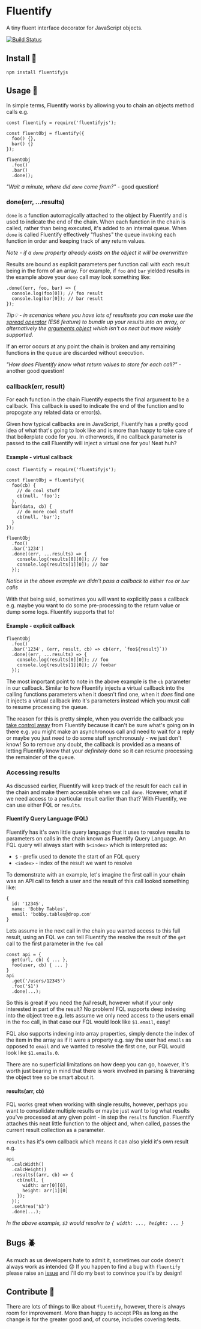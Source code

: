 # Fluentify
A tiny fluent interface decorator for JavaScript objects.

[![Build Status](https://travis-ci.org/jameshowe/fluentify.svg?branch=master)](https://travis-ci.org/jameshowe/fluentify)

## Install :nut_and_bolt:

```
npm install fluentifyjs
```

## Usage :book:

In simple terms, Fluentify works by allowing you to chain an objects method calls e.g.
```
const fluentify = require('fluentifyjs');

const fluentObj = fluentify({
  foo() {},
  bar() {}
});

fluentObj
  .foo()
  .bar()
  .done();
```
_"Wait a minute, where did `done` come from?"_ - good question!

### done(err, ...results)

`done` is a function automagically attached to the object by Fluentify and is used to indicate the end of the chain. When each function in the chain is called, rather than being executed, it's added to an internal queue. When `done` is called Fluentify effectively "flushes" the queue invoking each function in order and keeping track of any return values.

_Note - if a `done` property already exists on the object it will be overwritten_

Results are bound as explicit parameters per function call with each result being in the form of an array. For example, if `foo` and `bar` yielded results in the example above your `done` call may look something like:
```
.done((err, foo, bar) => {
  console.log(foo[0]); // foo result
  console.log(bar[0]); // bar result
});
```
*Tip:bulb: - in scenarios where you have lots of resultsets you can make use the [spread operator](https://developer.mozilla.org/en/docs/Web/JavaScript/Reference/Operators/Spread_operator) (ES6 feature) to bundle up your results into an array, or alternatively the [arguments object](https://developer.mozilla.org/en/docs/Web/JavaScript/Reference/Functions/arguments) which isn't as neat but more widely supported.*

If an error occurs at any point the chain is broken and any remaining functions in the queue are discarded without execution.

_"How does Fluentify know what return values to store for each call?"_ - another good question!

### callback(err, result)

For each function in the chain Fluentify expects the final argument to be a callback. This callback is used to indicate the end of the function and to propogate any related data or error(s).

Given how typical callbacks are in JavaScript, Fluentify has a pretty good idea of what that's going to look like and is more than happy to take care of that boilerplate code for you. In otherwords, if no callback parameter is passed to the call Fluentify will inject a virtual one for you! Neat huh?

#### Example - virtual callback

```
const fluentify = require('fluentifyjs');

const fluentObj = fluentify({
  foo(cb) {
    // do cool stuff
    cb(null, 'foo');
  },
  bar(data, cb) {
    // do more cool stuff
    cb(null, 'bar');
  }
});

fluentObj
  .foo()
  .bar('1234')
  .done((err, ...results) => {
    console.log(results[0][0]); // foo
    console.log(results[1][0]); // bar
  });
```
_Notice in the above example we didn't pass a callback to either `foo` or `bar` calls_

With that being said, sometimes you will want to explicitly pass a callback e.g. maybe you want to do some pre-processing to the return value or dump some logs. Fluentify supports that to!

#### Example - explicit callback
```
fluentObj
  .foo()
  .bar('1234', (err, result, cb) => cb(err, `foo${result}`))
  .done((err, ...results) => {
    console.log(results[0][0]); // foo
    console.log(results[1][0]); // foobar
  });
```
The most important point to note in the above example is the `cb` parameter in our callback. Similar to how Fluentify injects a virtual callback into the calling functions parameters when it doesn't find one, when it _does_ find one it injects a virtual callback into it's parameters instead which you must call to resume processing the queue. 

The reason for this is pretty simple, when you override the callback you [take control away](https://www.youtube.com/watch?v=-dJolYw8tnk) from Fluentify because it can't be sure what's going on in there e.g. you might make an asynchronous call and need to wait for a reply or maybe you just need to do some stuff synchronously - we just don't know! So to remove any doubt, the callback is provided as a means of letting Fluentify know that your _definitely_ done so it can resume processing the remainder of the queue.

### Accessing results

As discussed earlier, Fluentify will keep track of the result for each call in the chain and make them accessible when we call `done`. However, what if we need access to a particular result earlier than that? With Fluentify, we can use either FQL or `results`.

#### Fluentify Query Language (FQL)

Fluentify has it's own little query language that it uses to resolve results to parameters on calls in the chain known as Fluentify Query Language. An FQL query will always start with `$<index>` which is interpreted as:

- `$` - prefix used to denote the start of an FQL query
- `<index>` - index of the result we want to resolve

To demonstrate with an example, let's imagine the first call in your chain was an API call to fetch a user and the result of this call looked something like:
```
{
  id: '12345',
  name: 'Bobby Tables',
  email: 'bobby.tables@drop.com'
}
```
Lets assume in the next call in the chain you wanted access to this full result, using an FQL we can tell Fluentify the resolve the result of the `get` call to the first parameter in the `foo` call
```
const api = {
  get(url, cb) { ... },
  foo(user, cb) { ... }
}
api
  .get('/users/12345')
  .foo('$1')
  .done(...);
```
So this is great if you need the _full_ result, however what if your only interested in part of the result? No problem! FQL supports deep indexing into the object tree e.g. lets assume we only need access to the users email in the `foo` call, in that case our FQL would look like `$1.email`, easy!

FQL also supports indexing into array properties, simply denote the index of the item in the array as if it were a property e.g. say the user had `emails` as opposed to `email` and we wanted to resolve the first one, our FQL would look like `$1.emails.0`.

There are no superficial limitations on how deep you can go, however, it's worth just bearing in mind that there is work involved in parsing & traversing the object tree so be smart about it.

#### results(arr, cb)

FQL works great when working with single results, however, perhaps you want to consolidate multiple results or maybe just want to log what results you've processed at any given point - in step the `results` function. Fluentify attaches this neat little function to the object and, when called, passes the current result collection as a parameter.

`results` has it's own callback which means it can also yield it's own result e.g.
```
api
  .calcWidth()
  .calcHeight()
  .results((arr, cb) => {
    cb(null, {
      width: arr[0][0],
      height: arr[1][0]
    });
  });
  .setArea('$3')
  .done(...);
```
_In the above example, `$3` would resolve to `{ width: ..., height: ... }`_

## Bugs :beetle:

As much as us developers hate to admit it, sometimes our code doesn't always work as intended :disappointed: If you happen to find a bug with `fluentify` please raise an [issue](https://github.com/jameshowe/fluentify/issues) and I'll do my best to convince you it's by design!

## Contribute :construction:

There are lots of things to like about `fluentify`, however, there is always room for improvement. More than happy to accept PRs as long as the change is for the greater good and, of course, includes covering tests.